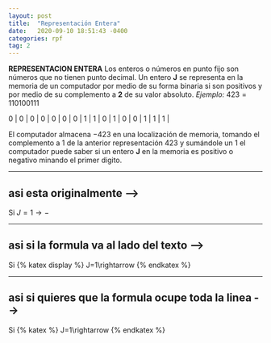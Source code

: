 ```yaml
---
layout: post
title:  "Representación Entera"
date:   2020-09-10 18:51:43 -0400
categories: rpf
tag: 2
---
```

**REPRESENTACION ENTERA**
Los enteros o números en punto fijo son números que no tienen punto decimal. Un entero **J** se representa en la memoria de un computador por medio de su forma binaria si son positivos y por medio de su complemento a **2** de su valor absoluto. 
*Ejemplo:*
$4  2  3 = 1 1 0 1 0 0 1 1 1$

0 | 0 | 0 | 0 | 0 | 0 | 0 | 1 | 1 | 0 | 1 | 0 | 0 | 1 | 1 | 1 |

 El computador almacena $-423$ en una localización de memoria, tomando el complemento a $1$ de la anterior representación $423$ y sumándole un $1$ el computador puede saber si un entero **J** en la memoria es positivo o negativo minando el primer digito. 

<!-- asi haces una linea divisora, por si necesitas. son tres guiones pegados-->
---

## asi esta originalmente -->
Si $J=1\rightarrow-$

---

## asi si la formula va al lado del texto -->
Si 
{% katex display %}
J=1\rightarrow
{% endkatex %}

---

## asi si quieres que la formula ocupe toda la linea -->
Si 
{% katex %}
J=1\rightarrow
{% endkatex %}